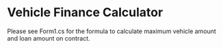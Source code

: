 # Vehicle Finance Calculator

Please see Form1.cs for the formula to calculate maximum vehicle amount and loan amount on contract.
